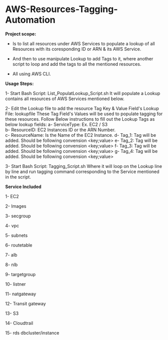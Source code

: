 # AWS-Resources-Tagging-Automation
**Project scope:**
- Is to list all resources under AWS Services to populate a lookup of all Resources with its coresponding ID or ARN &amp; its AWS Service. 

- And then to use manipulate Lookup to add Tags to it, where another script to loop and add the tags to all the mentioned resources. 

- All using AWS CLI.


**Usage Steps:**

  1- Start Bash Script: List_PopulatLookup_Script.sh 
    It will populate a Lookup contains all resources of AWS Services mentioned below.


  2- Edit the Lookup file to add the resource Tag Key & Value Field's
    Lookup File: lookupfile
    These Tag Field's Values will be used to populate tagging for these resources.
    Follow Below instructions to fill out the Lookup Tags as below lookup fields:
      a- ServiceType: Ex. EC2 / S3	
      b- ResourceID: EC2 Instances ID or the ARN Number.	
      c- ResourceName: Is the Name of the EC2 Instance.
      d- Tag_1: Tag will be added. Should be following convension <key;value>
      e- Tag_2:	Tag will be added. Should be following convension <key;value>
      f- Tag_3: Tag will be added. Should be following convension <key;value>
      g- Tag_4: Tag will be added. Should be following convension <key;value>


  3- Start Bash Script: Tagging_Script.sh 
    Where it will loop on the Lookup line by line and run tagging command corresponding to the Service mentioned in the script.


**Service Included** 

  1- EC2

  2- Images

  3- secgroup

  4- vpc

  5- subnets

  6- routetable

  7- alb
 
  8- nlb

  9- targetgroup

  10- listner

  11- natgateway

  12- Transit gateway

  13- S3

  14- Cloudtrail

  15- rds dbcluster/instance
